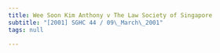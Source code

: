```yaml
---
title: Wee Soon Kim Anthony v The Law Society of Singapore
subtitle: "[2001] SGHC 44 / 09\_March\_2001"
tags: null

---
```


